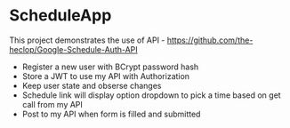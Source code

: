 # ScheduleApp

This project demonstrates  the use of API - https://github.com/the-heclop/Google-Schedule-Auth-API

* Register a new user with BCrypt password hash
* Store a JWT to use my API with Authorization
* Keep user state and obserse changes
* Schedule link will display option dropdown to pick a time based on get call from my API
* Post to my API when form is filled and submitted

